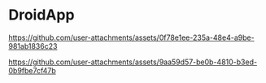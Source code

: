 # DroidApp

https://github.com/user-attachments/assets/0f78e1ee-235a-48e4-a9be-981ab1836c23

https://github.com/user-attachments/assets/9aa59d57-be0b-4810-b3ed-0b9fbe7cf47b

